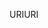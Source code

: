 <span data-ttu-id="563d9-101">URI</span><span class="sxs-lookup"><span data-stu-id="563d9-101">URI</span></span>